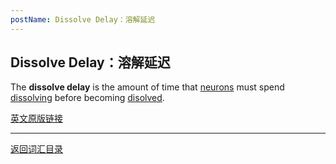 ```yaml
---
postName: Dissolve Delay：溶解延迟
---
```

## Dissolve Delay：溶解延迟

The **dissolve delay** is the amount of time that [neurons](../N/neuron) must spend [dissolving](dissolvingstate) before becoming [disolved](dissolvestate).


[英文原版链接](https://wiki.internetcomputer.org/wiki/Glossary)

---
[返回词汇目录](../glossary)